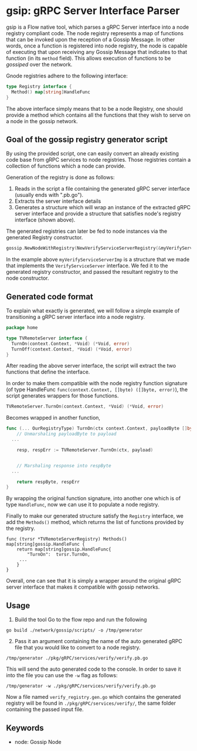 # gsip: gRPC Server Interface Parser
gsip is a Flow native tool, which parses a gRPC Server interface into a node
registry compliant code. The node registry represents a map of functions that
can be invoked upon the reception of a Gossip Message. In other words, once a
function is registered into node registry, the node is capable of executing that
upon receiving any Gossip Message that indicates to that function (in its
`method` field). This allows execution of functions to be _gossiped_ over the
network.

Gnode registries adhere to the following interface:
```go
type Registry interface {
  Method() map[string]HandleFunc
}
```

The above interface simply means that to be a node Registry, one should provide
a method which contains all the functions that they wish to serve on a node in
the gossip network.

## Goal of the gossip registry generator script
By using the provided script, one can easily convert an already existing code
base from gRPC services to node registries. Those registries contain a
collection of functions which a node can provide.

Generation of the registry is done as follows:

1.  Reads in the script a file containing the generated gRPC server interface
    (usually ends with ".pb.go").
2.  Extracts the server interface details
3.  Generates a structure which will wrap an instance of the extracted gRPC
    server interface and provide a structure that satisfies node's registry
interface (shown above).

The generated registries can later be fed to node instances via the generated Registry
constructor.

```go
gossip.NewNodeWithRegistry(NewVerifyServiceServerRegistry(&myVerifyServiceServerImp{}))
```

In the example above `myVerifyServiceServerImp` is a structure that we made that
implements the `VerifyServiceServer` interface. We fed it to the generated
registry constructor, and passed the resultant registry to the node constructor.

## Generated code format

To explain what exactly is generated, we will follow a simple example of
transitioning a gRPC server interface into a node registry.

```go
package home

type TVRemoteServer interface {
  TurnOn(context.Context, *Void) (*Void, error)
  TurnOff(context.Context, *Void) (*Void, error)
}
```

After reading the above server interface, the script will extract the two functions that
define the interface.

In order to make them compatible with  the node registry
function signature (of type HandleFunc `func(context.Context, []byte) ([]byte,
error)`), the script generates wrappers for those functions.

```go
TVRemoteServer.TurnOn(context.Context, *Void) (*Void, error)
```

Becomes wrapped in another function,

```go
func (... OurRegistryType) TurnOn(ctx context.Context, payloadByte []byte) ([]byte, error) {
	// Unmarshaling payloadByte to payload
  ...

	resp, respErr := TVRemoteServer.TurnOn(ctx, payload)


	// Marshaling response into respByte
  ...

	return respByte, respErr
}
```

By wrapping the original function signature, into another one which is of type
`HandleFunc`, now we can use it to populate a node registry.


Finally to make our generated structure satisfy the `Registry` interface, we add
the `Methods()` method, which returns the list of functions provided by the
registry.

```
func (tvrsr *TVRemoteServerRegistry) Methods() map[string]gossip.HandleFunc {
	return map[string]gossip.HandleFunc{
		"TurnOn":  tvrsr.TurnOn,
     ...
	}
}
```

Overall, one can see that it is simply a wrapper around the original gRPC server
interface that makes it compatible with gossip networks.

## Usage
1. Build the tool
Go to the flow repo and run the following
```
go build ./network/gossip/scripts/ -o /tmp/generator
```

2. Pass it an argument containing the name of the auto generated gRPC file that
   you would like to convert to a node registry.
```
/tmp/generator ./pkg/gRPC/services/verify/verify.pb.go
```

This will send the auto generated code to the console. In order to save it into
the file you can use the `-w` flag as follows:
```
/tmp/generator -w ./pkg/gRPC/services/verify/verify.pb.go
```

Now a file named `verify_registry.gen.go` which contains the generated registry
will be found in `./pkg/gRPC/services/verify/`, the same folder containing the
passed input file.


## Keywords

* node: Gossip Node
